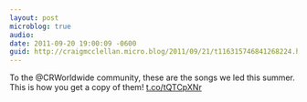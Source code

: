 ```yaml
---
layout: post
microblog: true
audio: 
date: 2011-09-20 19:00:09 -0600
guid: http://craigmcclellan.micro.blog/2011/09/21/t116315746841268224.html
---
```

To the @CRWorldwide community, these are the songs we led this summer. This is how you get a copy of them! [t.co/tQTCpXNr](http://t.co/tQTCpXNr)
